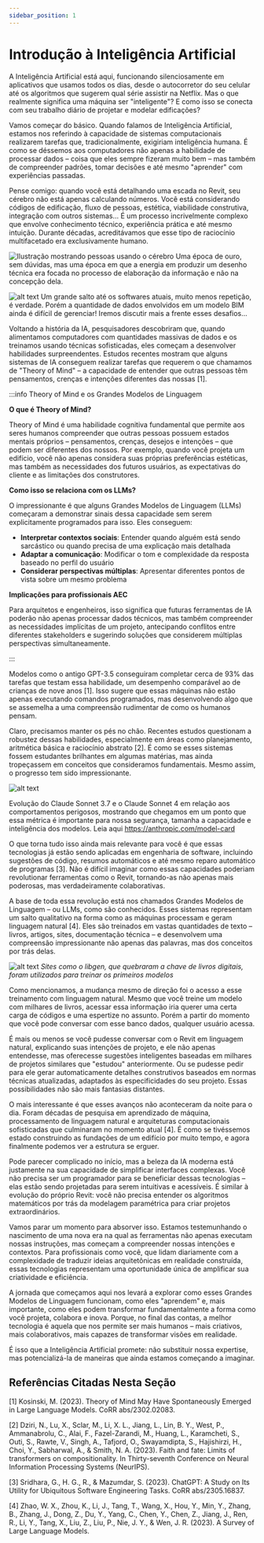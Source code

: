 ```yaml
---
sidebar_position: 1
---
```


# Introdução à Inteligência Artificial

A Inteligência Artificial está aqui, funcionando silenciosamente em aplicativos que usamos todos os dias, desde o autocorretor do seu celular até os algoritmos que sugerem qual série assistir na Netflix. Mas o que realmente significa uma máquina ser "inteligente"? E como isso se conecta com seu trabalho diário de projetar e modelar edificações?

Vamos começar do básico. Quando falamos de Inteligência Artificial, estamos nos referindo à capacidade de sistemas computacionais realizarem tarefas que, tradicionalmente, exigiriam inteligência humana. É como se déssemos aos computadores não apenas a habilidade de processar dados – coisa que eles sempre fizeram muito bem – mas também de compreender padrões, tomar decisões e até mesmo "aprender" com experiências passadas.

Pense comigo: quando você está detalhando uma escada no Revit, seu cérebro não está apenas calculando números. Você está considerando códigos de edificação, fluxo de pessoas, estética, viabilidade construtiva, integração com outros sistemas... É um processo incrivelmente complexo que envolve conhecimento técnico, experiência prática e até mesmo intuição. Durante décadas, acreditávamos que esse tipo de raciocínio multifacetado era exclusivamente humano.

![Ilustração mostrando pessoas usando o cérebro](image.png)
Uma época de ouro, sem dúvidas, mas uma época em que a energia em produzir um desenho técnica era focada no processo de elaboração da informação e não na concepção dela. 

![alt text](image-1.png)
Um grande salto até os softwares atuais, muito menos repetição, é verdade. Porém a quantidade de dados envolvidos em um modelo BIM ainda é difícil de gerenciar! Iremos discutir mais a frente esses desafios...

Voltando a história da IA, pesquisadores descobriram que, quando alimentamos computadores com quantidades massivas de dados e os treinamos usando técnicas sofisticadas, eles começam a desenvolver habilidades surpreendentes. Estudos recentes mostram que alguns sistemas de IA conseguem realizar tarefas que requerem o que chamamos de "Theory of Mind" – a capacidade de entender que outras pessoas têm pensamentos, crenças e intenções diferentes das nossas [1]. 

:::info Theory of Mind e os Grandes Modelos de Linguagem

**O que é Theory of Mind?**

Theory of Mind é uma habilidade cognitiva fundamental que permite aos seres humanos compreender que outras pessoas possuem estados mentais próprios – pensamentos, crenças, desejos e intenções – que podem ser diferentes dos nossos. Por exemplo, quando você projeta um edifício, você não apenas considera suas próprias preferências estéticas, mas também as necessidades dos futuros usuários, as expectativas do cliente e as limitações dos construtores.

**Como isso se relaciona com os LLMs?**

O impressionante é que alguns Grandes Modelos de Linguagem (LLMs) começaram a demonstrar sinais dessa capacidade sem serem explicitamente programados para isso. Eles conseguem:

- **Interpretar contextos sociais**: Entender quando alguém está sendo sarcástico ou quando precisa de uma explicação mais detalhada
- **Adaptar a comunicação**: Modificar o tom e complexidade da resposta baseado no perfil do usuário
- **Considerar perspectivas múltiplas**: Apresentar diferentes pontos de vista sobre um mesmo problema

**Implicações para profissionais AEC**

Para arquitetos e engenheiros, isso significa que futuras ferramentas de IA poderão não apenas processar dados técnicos, mas também compreender as necessidades implícitas de um projeto, antecipando conflitos entre diferentes stakeholders e sugerindo soluções que considerem múltiplas perspectivas simultaneamente.

:::

Modelos como o antigo GPT-3.5 conseguiram completar cerca de 93% das tarefas que testam essa habilidade, um desempenho comparável ao de crianças de nove anos [1]. Isso sugere que essas máquinas não estão apenas executando comandos programados, mas desenvolvendo algo que se assemelha a uma compreensão rudimentar de como os humanos pensam.

Claro, precisamos manter os pés no chão. Recentes estudos questionam a robustez dessas habilidades, especialmente em áreas como planejamento, aritmética básica e raciocínio abstrato [2]. É como se esses sistemas fossem estudantes brilhantes em algumas matérias, mas ainda tropeçassem em conceitos que consideramos fundamentais. Mesmo assim, o progresso tem sido impressionante. 

![alt text](image-3.png)

Evolução do Claude Sonnet 3.7 e o Claude Sonnet 4 em relação aos comportamentos perigosos, mostrando que chegamos em um ponto que essa métrica é importante para nossa segurança, tamanha a capacidade e inteligência dos modelos. Leia aqui https://anthropic.com/model-card

O que torna tudo isso ainda mais relevante para você é que essas tecnologias já estão sendo aplicadas em engenharia de software, incluindo sugestões de código, resumos automáticos e até mesmo reparo automático de programas [3]. Não é difícil imaginar como essas capacidades poderiam revolutionar ferramentas como o Revit, tornando-as não apenas mais poderosas, mas verdadeiramente colaborativas.

A base de toda essa revolução está nos chamados Grandes Modelos de Linguagem – ou LLMs, como são conhecidos. Esses sistemas representam um salto qualitativo na forma como as máquinas processam e geram linguagem natural [4]. Eles são treinados em vastas quantidades de texto – livros, artigos, sites, documentação técnica – e desenvolvem uma compreensão impressionante não apenas das palavras, mas dos conceitos por trás delas.

![alt text](image-2.png)
*Sites como o libgen, que quebraram a chave de livros digitais, foram utilizados para treinar os primeiros modelos*

Como mencionamos, a mudança mesmo de direção foi o acesso a esse treinamento com linguagem natural. Mesmo que você treine um modelo com milhares de livros, acessar essa informação iria querer uma certa carga de códigos e uma espertize no assunto. Porém a partir do momento que você pode conversar com esse banco dados, qualquer usuário acessa. 

É mais ou menos se você pudesse conversar com o Revit em linguagem natural, explicando suas intenções de projeto, e ele não apenas entendesse, mas oferecesse sugestões inteligentes baseadas em milhares de projetos similares que "estudou" anteriormente. Ou se pudesse pedir para ele gerar automaticamente detalhes construtivos baseados em normas técnicas atualizadas, adaptados às especificidades do seu projeto. Essas possibilidades não são mais fantasias distantes.

O mais interessante é que esses avanços não aconteceram da noite para o dia. Foram décadas de pesquisa em aprendizado de máquina, processamento de linguagem natural e arquiteturas computacionais sofisticadas que culminaram no momento atual [4]. É como se tivéssemos estado construindo as fundações de um edifício por muito tempo, e agora finalmente podemos ver a estrutura se erguer.

Pode parecer complicado no início, mas a beleza da IA moderna está justamente na sua capacidade de simplificar interfaces complexas. Você não precisa ser um programador para se beneficiar dessas tecnologias – elas estão sendo projetadas para serem intuitivas e acessíveis. É similar à evolução do próprio Revit: você não precisa entender os algoritmos matemáticos por trás da modelagem paramétrica para criar projetos extraordinários.

Vamos parar um momento para absorver isso. Estamos testemunhando o nascimento de uma nova era na qual as ferramentas não apenas executam nossas instruções, mas começam a compreender nossas intenções e contextos. Para profissionais como você, que lidam diariamente com a complexidade de traduzir ideias arquitetônicas em realidade construída, essas tecnologias representam uma oportunidade única de amplificar sua criatividade e eficiência.

A jornada que começamos aqui nos levará a explorar como esses Grandes Modelos de Linguagem funcionam, como eles "aprendem" e, mais importante, como eles podem transformar fundamentalmente a forma como você projeta, colabora e inova. Porque, no final das contas, a melhor tecnologia é aquela que nos permite ser mais humanos – mais criativos, mais colaborativos, mais capazes de transformar visões em realidade.

É isso que a Inteligência Artificial promete: não substituir nossa expertise, mas potencializá-la de maneiras que ainda estamos começando a imaginar.

## Referências Citadas Nesta Seção

[1] Kosinski, M. (2023). Theory of Mind May Have Spontaneously Emerged in Large Language Models. CoRR abs/2302.02083.

[2] Dziri, N., Lu, X., Sclar, M., Li, X. L., Jiang, L., Lin, B. Y., West, P., Ammanabrolu, C., Alai, F., Fazel-Zarandi, M., Huang, L., Karamcheti, S., Outi, S., Rawte, V., Singh, A., Tafjord, O., Swayamdipta, S., Hajishirzi, H., Choi, Y., Sabharwal, A., & Smith, N. A. (2023). Faith and fate: Limits of transformers on compositionality. In Thirty-seventh Conference on Neural Information Processing Systems (NeurIPS).

[3] Sridhara, G., H. G., R., & Mazumdar, S. (2023). ChatGPT: A Study on Its Utility for Ubiquitous Software Engineering Tasks. CoRR abs/2305.16837.

[4] Zhao, W. X., Zhou, K., Li, J., Tang, T., Wang, X., Hou, Y., Min, Y., Zhang, B., Zhang, J., Dong, Z., Du, Y., Yang, C., Chen, Y., Chen, Z., Jiang, J., Ren, R., Li, Y., Tang, X., Liu, Z., Liu, P., Nie, J. Y., & Wen, J. R. (2023). A Survey of Large Language Models.